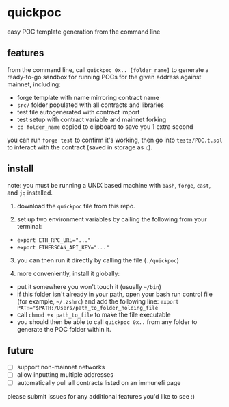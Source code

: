 # quickpoc

easy POC template generation from the command line

## features

from the command line, call `quickpoc 0x.. [folder_name]` to generate a ready-to-go sandbox for running POCs for the given address against mainnet, including:

- forge template with name mirroring contract name
- `src/` folder populated with all contracts and libraries
- test file autogenerated with contract import
- test setup with contract variable and mainnet forking
- `cd folder_name` copied to clipboard to save you 1 extra second

you can run `forge test` to confirm it's working, then go into `tests/POC.t.sol` to interact with the contract (saved in storage as `c`).

## install

note: you must be running a UNIX based machine with `bash`, `forge`, `cast`, and `jq` installed.

1) download the `quickpoc` file from this repo.

2) set up two environment variables by calling the following from your terminal:
- `export ETH_RPC_URL="..."`
- `export ETHERSCAN_API_KEY="..."`

3) you can then run it directly by calling the file (`./quickpoc`) 

4) more conveniently, install it globally:
- put it somewhere you won't touch it (usually `~/bin`)
- if this folder isn't already in your path, open your bash run control file (for example, `~/.zshrc`) and add the following line: `export PATH="$PATH:/Users/path_to_folder_holding_file`
- call `chmod +x path_to_file` to make the file executable
- you should then be able to call `quickpoc 0x..` from any folder to generate the POC folder within it.

## future

- [ ] support non-mainnet networks
- [ ] allow inputting multiple addresses
- [ ] automatically pull all contracts listed on an immunefi page

please submit issues for any additional features you'd like to see :)
